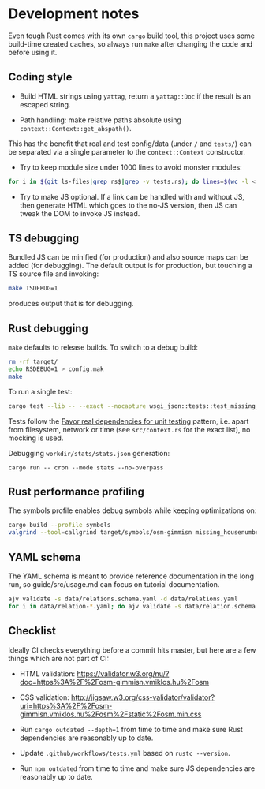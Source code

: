 # Development notes

Even tough Rust comes with its own `cargo` build tool, this project uses some build-time created
caches, so always run `make` after changing the code and before using it.

## Coding style

- Build HTML strings using `yattag`, return a `yattag::Doc` if the result is an escaped string.

- Path handling: make relative paths absolute using `context::Context::get_abspath()`.

This has the benefit that real and test config/data (under `/` and `tests/`) can be separated via a
single parameter to the `context::Context` constructor.

- Try to keep module size under 1000 lines to avoid monster modules:

```bash
for i in $(git ls-files|grep rs$|grep -v tests.rs); do lines=$(wc -l < $i); if [ $lines -gt 1000 ]; then echo "$i is too large: $lines lines"; fi; done
```

- Try to make JS optional. If a link can be handled with and without JS, then generate HTML which
  goes to the no-JS version, then JS can tweak the DOM to invoke JS instead.

## TS debugging

Bundled JS can be minified (for production) and also source maps can be added (for debugging). The
default output is for production, but touching a TS source file and invoking:

```bash
make TSDEBUG=1
```

produces output that is for debugging.

## Rust debugging

`make` defaults to release builds. To switch to a debug build:

```bash
rm -rf target/
echo RSDEBUG=1 > config.mak
make
```

To run a single test:

```bash
cargo test --lib -- --exact --nocapture wsgi_json::tests::test_missing_streets_update_result_json
```

Tests follow the [Favor real dependencies for unit
testing](https://stackoverflow.blog/2022/01/03/favor-real-dependencies-for-unit-testing/) pattern,
i.e. apart from filesystem, network or time (see `src/context.rs` for the exact list), no mocking is
used.

Debugging `workdir/stats/stats.json` generation:

```
cargo run -- cron --mode stats --no-overpass
```

## Rust performance profiling

The symbols profile enables debug symbols while keeping optimizations on:

```bash
cargo build --profile symbols
valgrind --tool=callgrind target/symbols/osm-gimmisn missing_housenumbers budapest_11
```

## YAML schema

The YAML schema is meant to provide reference documentation in the long run, so guide/src/usage.md can
focus on tutorial documentation.

```bash
ajv validate -s data/relations.schema.yaml -d data/relations.yaml
for i in data/relation-*.yaml; do ajv validate -s data/relation.schema.yaml -d $i || break; done
```

## Checklist

Ideally CI checks everything before a commit hits master, but here are a few
things which are not part of CI:

- HTML validation: <https://validator.w3.org/nu/?doc=https%3A%2F%2Fosm-gimmisn.vmiklos.hu%2Fosm>

- CSS validation:
  <http://jigsaw.w3.org/css-validator/validator?uri=https%3A%2F%2Fosm-gimmisn.vmiklos.hu%2Fosm%2Fstatic%2Fosm.min.css>

- Run `cargo outdated --depth=1` from time to time and make sure Rust dependencies are reasonably up to date.

- Update `.github/workflows/tests.yml` based on `rustc --version`.

- Run `npm outdated` from time to time and make sure JS dependencies are reasonably up to date.
